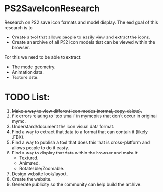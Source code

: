 # PS2SaveIconResearch
Research on PS2 save icon formats and model display.
The end goal of this research is to:
* Create a tool that allows people to easily view and extract the icons.
* Create an archive of all PS2 icon models that can be viewed within the browser.

For this we need to be able to extract:
* The model geometry.
* Animation data.
* Texture data.

# TODO List:
1. ~~Make a way to view different icon modes (normal, copy, delete).~~
2. Fix errors relating to 'too small' in mymcplus that don't occur in original mymc.
3. Understand/document the icon visual data format.
4. Find a way to extract that data to a format that can contain it (likely .FBX).
5. Find a way to publish a tool that does this that is cross-platform and allows people to do it easily.
6. Find a way to display that data within the browser and make it:
    * Textured.
    * Animated.
    * Rotateable/Zoomable.
7. Design website look/layout.
8. Create the website.
9. Generate publicity so the community can help build the archive.
